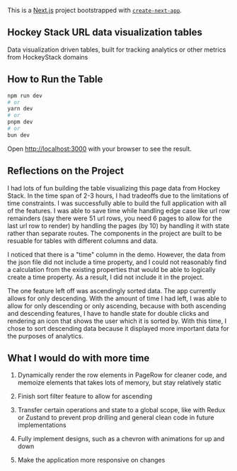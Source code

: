 This is a [Next.js](https://nextjs.org) project bootstrapped with [`create-next-app`](https://nextjs.org/docs/app/api-reference/cli/create-next-app).

## Hockey Stack URL data visualization tables

Data visualization driven tables, built for tracking analytics or other metrics from HockeyStack domains

## How to Run the Table

```bash
npm run dev
# or
yarn dev
# or
pnpm dev
# or
bun dev
```

Open [http://localhost:3000](http://localhost:3000) with your browser to see the result.

## Reflections on the Project

I had lots of fun building the table visualizing this page data from Hockey Stack. In the time span of 2-3 hours, I had tradeoffs due to the limitations of time constraints. I was successfully able to build the full application with all of the features. I was able to save time while handling edge case like url row remainders (say there were 51 url rows, you need 6 pages to allow for the last url row to render) by handling the pages (by 10) by handling it with state rather than separate routes. The components in the project are built to be resuable for tables with different columns and data. 

I noticed that there is a "time" column in the demo. However, the data from the json file did not include a time property, and I could not reasonably find a calculation from the existing properties that would be able to logically create a time property. As a result, I did not include it in the project.

The one feature left off was ascendingly sorted data. The app currently allows for only descending. With the amount of time I had left, I was able to allow for only descending or only ascending, because with both ascending and descending features, I have to handle state for double clicks and rendering an icon that shows the user which it is sorted by. With this time, I chose to sort descending data because it displayed more important data for the purposes of analytics. 

## What I would do with more time

1. Dynamically render the row elements in PageRow for cleaner code, and memoize elements that takes lots of memory, but stay relatively static

2. Finish sort filter feature to allow for ascending

3. Transfer certain operations and state to a global scope, like with Redux or Zustand to prevent prop drilling and general clean code in future implementations

4. Fully implement designs, such as a chevron with animations for up and down

5. Make the application more responsive on changes
